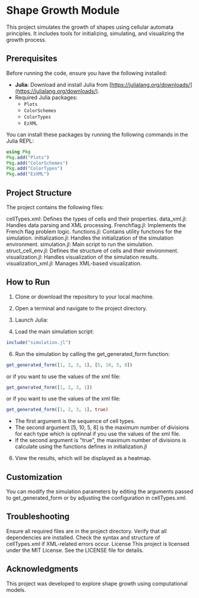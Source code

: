 # Shape Growth Module

This project simulates the growth of shapes using cellular automata principles. It includes tools for initializing, simulating, and visualizing the growth process.

## Prerequisites

Before running the code, ensure you have the following installed:

- **Julia**: Download and install Julia from [https://julialang.org/downloads/](https://julialang.org/downloads/).
- Required Julia packages:
  - `Plots`
  - `ColorSchemes`
  - `ColorTypes`
  - `EzXML`

You can install these packages by running the following commands in the Julia REPL:
```julia
using Pkg
Pkg.add("Plots")
Pkg.add("ColorSchemes")
Pkg.add("ColorTypes")
Pkg.add("EzXML")
```

## Project Structure
The project contains the following files:

cellTypes.xml: Defines the types of cells and their properties.
data_xml.jl: Handles data parsing and XML processing.
Frenchflag.jl: Implements the French flag problem logic.
functions.jl: Contains utility functions for the simulation.
initialization.jl: Handles the initialization of the simulation environment.
simulation.jl: Main script to run the simulation.
struct_cell_env.jl: Defines the structure of cells and their environment.
visualization.jl: Handles visualization of the simulation results.
visualization_xml.jl: Manages XML-based visualization.

## How to Run
1. Clone or download the repository to your local machine.

2. Open a terminal and navigate to the project directory.

3. Launch Julia:

4. Load the main simulation script:
```julia
include("simulation.jl")
```

6. Run the simulation by calling the get_generated_form function:
 ```julia
get_generated_form([1, 2, 3, 1], [5, 10, 5, 8])
```
or if you want to use the values of the xml file:
```julia
get_generated_form([1, 2, 3, 1])
```
or if you want to use the values of the xml file:
```julia
get_generated_form([1, 2, 3, 1], true)
```
- The first argument is the sequence of cell types.
- The second argument [5, 10, 5, 8] is the maximum number of divisions for each type which is optinnal if you use the values of the xml file.
- If the second argument is "true", the maximum number of divisions is calculate using the functions defines in initialization.jl

 6. View the results, which will be displayed as a heatmap.


## Customization
You can modify the simulation parameters by editing the arguments passed to get_generated_form or by adjusting the configuration in cellTypes.xml.

## Troubleshooting
Ensure all required files are in the project directory.
Verify that all dependencies are installed.
Check the syntax and structure of cellTypes.xml if XML-related errors occur.
License
This project is licensed under the MIT License. See the LICENSE file for details.

## Acknowledgments
This project was developed to explore shape growth using computational models.


